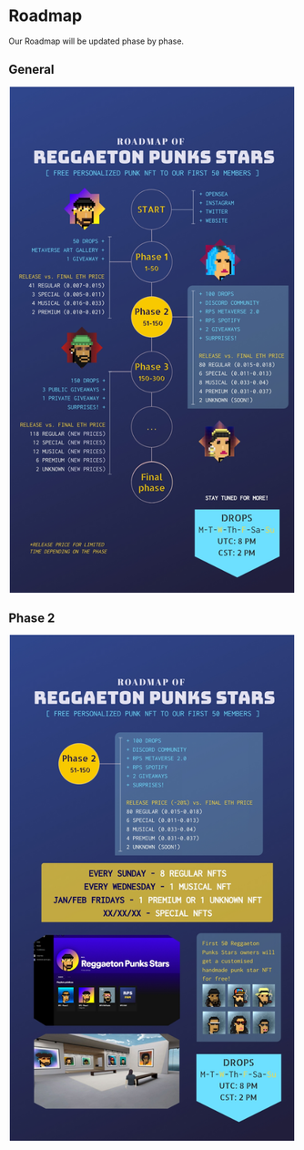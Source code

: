 # Roadmap

Our Roadmap will be updated phase by phase.

## General

<p float="left" align="center">
<img src="assets/rm1.jpg"
     width="500">
 </p>


## Phase 2 

<p float="left" align="center">
<img src="assets/rm3.jpg"
     width="500">
 </p>

